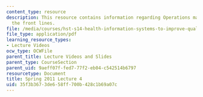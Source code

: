 ```yaml
---
content_type: resource
description: This resource contains information regarding Operations management at
  the front lines.
file: /media/courses/hst-s14-health-information-systems-to-improve-quality-of-care-in-resource-poor-settings-spring-2012/35f3b3673de658ff700b428c1b69a07c_MITHST_S14S12_lec06_1104.pdf
file_type: application/pdf
learning_resource_types:
- Lecture Videos
ocw_type: OCWFile
parent_title: Lecture Videos and Slides
parent_type: CourseSection
parent_uid: 9aeff07f-fed7-77f2-eb04-c542514b6797
resourcetype: Document
title: Spring 2011 Lecture 4
uid: 35f3b367-3de6-58ff-700b-428c1b69a07c
---
```

